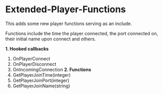 # Extended-Player-Functions
This adds some new player functions serving as an include.

Functions include the time the player connected, the port connected on, their initial name upon connect and others.

<b>1. Hooked callbacks</b>
  1. OnPlayerConnect
  2. OnPlayerDisconnect
  3. OnIncomingConnection
<b>2. Functions</b>
  1. GetPlayerJoinTime(integer)
  2. GetPlayerJoinPort(integer)
  3. GetPlayerJoinName(string)

